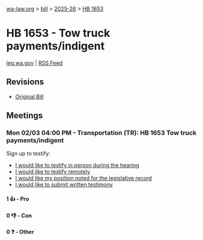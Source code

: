 [wa-law.org](/) > [bill](/bill/) > [2025-26](/bill/2025-26/) > [HB 1653](/bill/2025-26/hb/1653/)

# HB 1653 - Tow truck payments/indigent
[leg.wa.gov](https://app.leg.wa.gov/billsummary?BillNumber=1653&Year=2025&Initiative=false) | [RSS Feed](./rss.xml)

## Revisions
* [Original Bill](1/)

## Meetings
### Mon 02/03 04:00 PM - Transportation (TR): HB 1653 Tow truck payments/indigent
Sign up to testify:
* [I would like to testify in person during the hearing](https://app.leg.wa.gov/csi/Testifier/Add?chamber=House&mId=32617&aId=162859&caId=25486&tId=1)
* [I would like to testify remotely](https://app.leg.wa.gov/csi/Testifier/Add?chamber=House&mId=32617&aId=162859&caId=25486&tId=2)
* [I would like my position noted for the legislative record](https://app.leg.wa.gov/csi/Testifier/Add?chamber=House&mId=32617&aId=162859&caId=25486&tId=3)
* [I would like to submit written testimony](https://app.leg.wa.gov/csi/Testifier/Add?chamber=House&mId=32617&aId=162859&caId=25486&tId=4)

#### 1 👍 - Pro

#### 0 👎 - Con

#### 0 ❓ - Other
